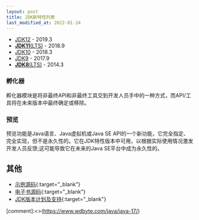 ```yaml
---
layout: post
title: JDK新特性列表
last_modified_at: 2022-01-24
---
```


- [JDK12](_chapters/jdk12/index.md) - 2019.3
- [**JDK11**(LTS)](_chapters/jdk11/index.md) - 2018.9
- [JDK10](_chapters/jdk10/index.md) - 2018.3
- [JDK9](_chapters/jdk9/index.md) - 2017.9
- [**JDK8**(LTS)](_chapters/jdk8/index.md) - 2014.3

### 孵化器
孵化器模块是将非最终API和非最终工具交到开发人员手中的一种方式，而API/工具将在未来版本中最终确定或移除。

### 预览
预览功能是Java语言、Java虚拟机或Java SE API的一个新功能，它完全指定、完全实现，但不是永久性的。它在JDK特性版本中可用，以根据实际使用情况激发开发人员反馈;这可能导致它在未来的Java SE平台中成为永久性的。

## 其他
- [示例源码](https://github.com/PasseRR/jdk-features){:target="_blank"}
- [电子书源码](https://github.com/PasseRR/jdk-features/tree/main/docs){:target="_blank"}
- [JDK版本计划及支持](https://www.oracle.com/java/technologies/java-se-support-roadmap.html){:target="_blank"}

[comment]:<>(https://www.wdbyte.com/java/java-17/)